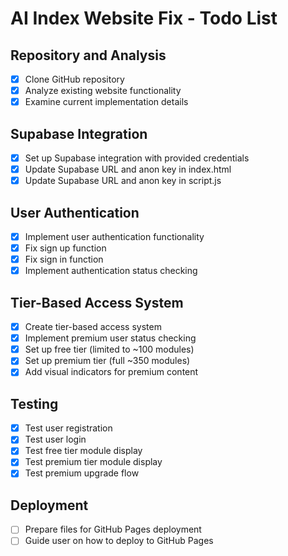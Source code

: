 # AI Index Website Fix - Todo List

## Repository and Analysis
- [x] Clone GitHub repository
- [x] Analyze existing website functionality
- [x] Examine current implementation details

## Supabase Integration
- [x] Set up Supabase integration with provided credentials
- [x] Update Supabase URL and anon key in index.html
- [x] Update Supabase URL and anon key in script.js

## User Authentication
- [x] Implement user authentication functionality
- [x] Fix sign up function
- [x] Fix sign in function
- [x] Implement authentication status checking

## Tier-Based Access System
- [x] Create tier-based access system
- [x] Implement premium user status checking
- [x] Set up free tier (limited to ~100 modules)
- [x] Set up premium tier (full ~350 modules)
- [x] Add visual indicators for premium content

## Testing
- [x] Test user registration
- [x] Test user login
- [x] Test free tier module display
- [x] Test premium tier module display
- [x] Test premium upgrade flow

## Deployment
- [ ] Prepare files for GitHub Pages deployment
- [ ] Guide user on how to deploy to GitHub Pages
